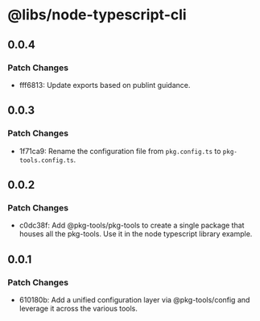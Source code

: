 # @libs/node-typescript-cli

## 0.0.4

### Patch Changes

-   fff6813: Update exports based on publint guidance.

## 0.0.3

### Patch Changes

-   1f71ca9: Rename the configuration file from `pkg.config.ts` to `pkg-tools.config.ts`.

## 0.0.2

### Patch Changes

-   c0dc38f: Add @pkg-tools/pkg-tools to create a single package that houses all the pkg-tools. Use it in the node typescript library example.

## 0.0.1

### Patch Changes

-   610180b: Add a unified configuration layer via @pkg-tools/config and leverage it across the various tools.
